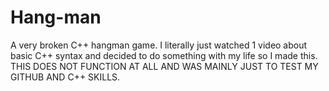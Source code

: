 # Hang-man
A very broken C++ hangman game. I literally just watched 1 video about basic C++ syntax and decided to do something with my life so I made this. THIS DOES NOT FUNCTION AT ALL AND WAS MAINLY JUST TO TEST MY GITHUB AND C++ SKILLS.
